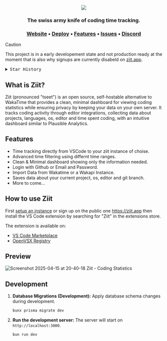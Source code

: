 <p align="center">
   <img src="https://github.com/user-attachments/assets/bc6a1efd-2a7a-473a-8f09-ae75cafeba84"/>
</p>

<h3 align="center">
   The swiss army knife of coding time tracking.
</h3>

<div align="center">
  <h3>
    <a href="https://ziit.app">Website</a>
    <span> • </span>
    <a href="https://github.com/0PandaDEV/Ziit/wiki/Deploy">Deploy</a>
    <span> • </span>
    <a href="#features">Features</a>
    <span> • </span>
    <a href="https://github.com/0pandadev/ziit/issues">Issues</a>
    <span> • </span>
    <a href="https://discord.gg/Y7SbYphVw9">Discord</a>
  </h3>
</div>

> [!CAUTION]
> This project is in a early developement state and not production ready at the moment that is also why signups are currently disabeld on [ziit.app](https://ziit.app).

<details>
  <summary><kbd>Star History</kbd></summary>
  <a href="https://starchart.cc/0PandaDEV/Ziit">
    <picture>
      <img width="100%" src="https://starchart.cc/0PandaDEV/ziit.svg?variant=adaptive">
    </picture>
  </a>
</details>

## What is Ziit?

Ziit (pronounced "tseet") is an open source, self-hostable alternative to WakaTime that provides a clean, minimal dashboard for viewing coding statistics while ensuring privacy by keeping your data on your own server. It tracks coding activity through editor integrations, collecting data about projects, languages, os, editor and time spent coding, with an intuitive dashboard similar to Plausible Analytics.

## Features

- Time tracking directly from VSCode to your ziit instance of choise.
- Advanced time filtering using differnt time ranges.
- Clean & Minimal dashboard showing only the information needed.
- Login with Github or Email and Password.
- Import Data from Wakatime or a Wakapi Instance.
- Saves data about your current project, os, editor and git branch.
- More to come...

## How to use Ziit

First [setup an instance](https://github.com/0PandaDEV/Ziit/wiki/Deploy) or sign up on the public one <https://ziit.app> then install the VS Code extension by searching for "Ziit" in the extensions store.

The extension is available on:

- [VS Code Marketplace](https://marketplace.visualstudio.com/items?itemName=pandadev.ziit)
- [OpenVSX Registry](https://open-vsx.org/extension/pandadev/ziit)

## Preview

![Screenshot 2025-04-15 at 20-40-18 Ziit - Coding Statistics](https://github.com/user-attachments/assets/1c8c713e-ee61-4653-aaba-04e67dc6f8fa)

## Development

1. **Database Migrations (Development):**
   Apply database schema changes during development.

   ```bash
   bunx prisma migrate dev
   ```

2. **Run the development server:**
   The server will start on `http://localhost:3000`.

   ```bash
   bun run dev
   ```
